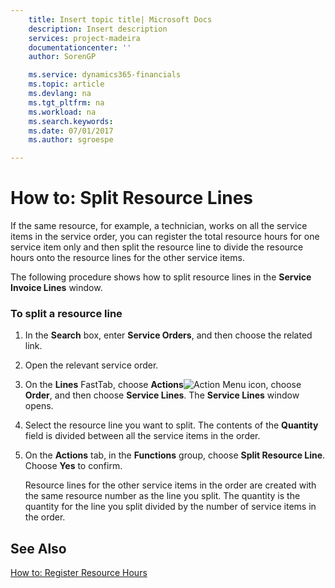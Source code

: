 ```yaml
---
    title: Insert topic title| Microsoft Docs
    description: Insert description
    services: project-madeira
    documentationcenter: ''
    author: SorenGP

    ms.service: dynamics365-financials
    ms.topic: article
    ms.devlang: na
    ms.tgt_pltfrm: na
    ms.workload: na
    ms.search.keywords:
    ms.date: 07/01/2017
    ms.author: sgroespe

---
```

# How to: Split Resource Lines
If the same resource, for example, a technician, works on all the service items in the service order, you can register the total resource hours for one service item only and then split the resource line to divide the resource hours onto the resource lines for the other service items.  
  
 The following procedure shows how to split resource lines in the **Service Invoice Lines** window.  
  
### To split a resource line  
  
1.  In the **Search** box, enter **Service Orders**, and then choose the related link.  
  
2.  Open the relevant service order.  
  
3.  On the **Lines** FastTab, choose **Actions**![Action Menu icon](../media/actionmenuicon.png "actionMenuIcon"), choose **Order**, and then choose **Service Lines**. The **Service Lines** window opens.  
  
4.  Select the resource line you want to split. The contents of the **Quantity** field is divided between all the service items in the order.  
  
5.  On the **Actions** tab, in the **Functions** group, choose **Split Resource Line**. Choose **Yes** to confirm.  
  
     Resource lines for the other service items in the order are created with the same resource number as the line you split. The quantity is the quantity for the line you split divided by the number of service items in the order.  
  
## See Also  
 [How to: Register Resource Hours](../how-to-register-resource-hours.md)